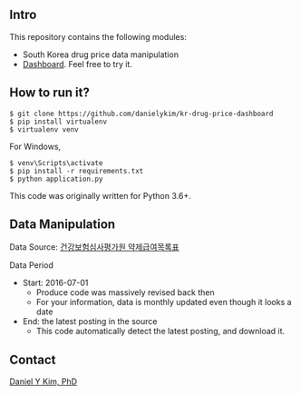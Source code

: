 ## Intro
This repository contains the following modules:
- South Korea drug price data manipulation
- [Dashboard](http://kr-drug-price-dashboard.eba-p9n9y8af.ap-northeast-2.elasticbeanstalk.com/). Feel free to try it.


## How to run it?
```
$ git clone https://github.com/danielykim/kr-drug-price-dashboard
$ pip install virtualenv
$ virtualenv venv
```

For Windows,
```
$ venv\Scripts\activate
$ pip install -r requirements.txt
$ python application.py
```

This code was originally written for Python 3.6+.


## Data Manipulation
Data Source: [건강보험심사평가원 약제급여목록표](https://www.hira.or.kr/bbsDummy.do?pgmid=HIRAA030014050000)

Data Period
- Start: 2016-07-01
  - Produce code was massively revised back then
  - For your information, data is monthly updated even though it looks a date
- End: the latest posting in the source
  - This code automatically detect the latest posting, and download it.


## Contact
[Daniel Y Kim, PhD](https://www.linkedin.com/in/danielyounghokim/)
